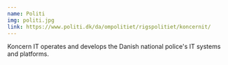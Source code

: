 ```yaml
---
name: Politi
img: politi.jpg
link: https://www.politi.dk/da/ompolitiet/rigspolitiet/koncernit/
---
```

Koncern IT operates and develops the Danish national police's IT systems and platforms.
